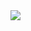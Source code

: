 <html>
  
  <img src="[https://github.com/JonnyNunes/canoa123/main](https://github.com/JonnyNunes/canoa123/tree/main/src/main/java/esbam/canoa123/img/TelaPrincipal.png)/" />
  
</html>
